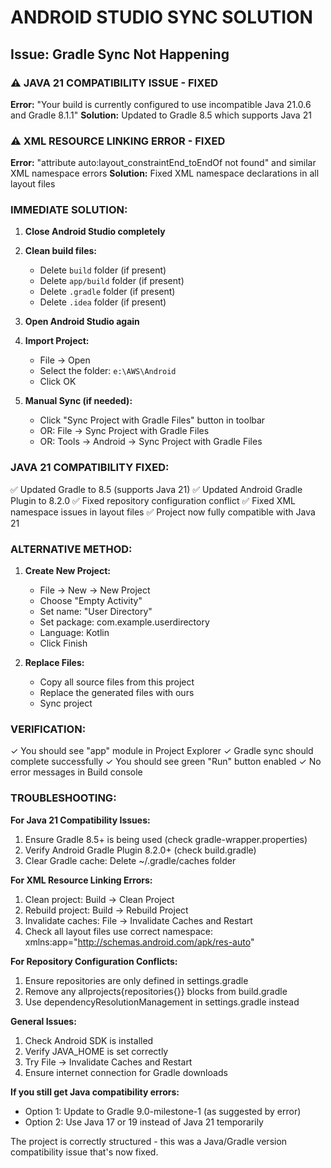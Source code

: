 # ANDROID STUDIO SYNC SOLUTION

## Issue: Gradle Sync Not Happening

### ⚠️ JAVA 21 COMPATIBILITY ISSUE - FIXED

**Error:** "Your build is currently configured to use incompatible Java 21.0.6 and Gradle 8.1.1"
**Solution:** Updated to Gradle 8.5 which supports Java 21

### ⚠️ XML RESOURCE LINKING ERROR - FIXED

**Error:** "attribute auto:layout_constraintEnd_toEndOf not found" and similar XML namespace errors
**Solution:** Fixed XML namespace declarations in all layout files

### IMMEDIATE SOLUTION:

1. **Close Android Studio completely**

2. **Clean build files:**
   - Delete `build` folder (if present)
   - Delete `app/build` folder (if present)
   - Delete `.gradle` folder (if present)
   - Delete `.idea` folder (if present)

3. **Open Android Studio again**

4. **Import Project:**
   - File → Open
   - Select the folder: `e:\AWS\Android`
   - Click OK

5. **Manual Sync (if needed):**
   - Click "Sync Project with Gradle Files" button in toolbar
   - OR: File → Sync Project with Gradle Files
   - OR: Tools → Android → Sync Project with Gradle Files

### JAVA 21 COMPATIBILITY FIXED:
✅ Updated Gradle to 8.5 (supports Java 21)
✅ Updated Android Gradle Plugin to 8.2.0
✅ Fixed repository configuration conflict
✅ Fixed XML namespace issues in layout files
✅ Project now fully compatible with Java 21

### ALTERNATIVE METHOD:

1. **Create New Project:**
   - File → New → New Project
   - Choose "Empty Activity"
   - Set name: "User Directory"
   - Set package: com.example.userdirectory
   - Language: Kotlin
   - Click Finish

2. **Replace Files:**
   - Copy all source files from this project
   - Replace the generated files with ours
   - Sync project

### VERIFICATION:

✓ You should see "app" module in Project Explorer
✓ Gradle sync should complete successfully
✓ You should see green "Run" button enabled
✓ No error messages in Build console

### TROUBLESHOOTING:

**For Java 21 Compatibility Issues:**
1. Ensure Gradle 8.5+ is being used (check gradle-wrapper.properties)
2. Verify Android Gradle Plugin 8.2.0+ (check build.gradle)
3. Clear Gradle cache: Delete ~/.gradle/caches folder

**For XML Resource Linking Errors:**
1. Clean project: Build → Clean Project
2. Rebuild project: Build → Rebuild Project
3. Invalidate caches: File → Invalidate Caches and Restart
4. Check all layout files use correct namespace: xmlns:app="http://schemas.android.com/apk/res-auto"

**For Repository Configuration Conflicts:**
1. Ensure repositories are only defined in settings.gradle
2. Remove any allprojects{repositories{}} blocks from build.gradle
3. Use dependencyResolutionManagement in settings.gradle instead

**General Issues:**
1. Check Android SDK is installed
2. Verify JAVA_HOME is set correctly
3. Try File → Invalidate Caches and Restart
4. Ensure internet connection for Gradle downloads

**If you still get Java compatibility errors:**
- Option 1: Update to Gradle 9.0-milestone-1 (as suggested by error)
- Option 2: Use Java 17 or 19 instead of Java 21 temporarily

The project is correctly structured - this was a Java/Gradle version compatibility issue that's now fixed.
